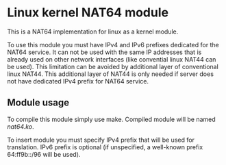 Linux kernel NAT64 module
=========================

This is a NAT64 implementation for linux as a kernel module.

To use this module you must have IPv4 and IPv6 prefixes dedicated for the NAT64 
service. It can not be used with the same IP addresses that is already used on 
other network interfaces (like convential linux NAT44 can be used). This 
limitation can be avoided by additional layer of conventional linux NAT44. This 
additional layer of NAT44 is only needed if server does not have dedicated IPv4 
prefix for NAT64 service.

Module usage
------------

To compile this module simply use make. Compiled module will be named 
*nat64.ko*.

To insert module you must specify IPv4 prefix that will be used for translation.
IPv6 prefix is optional (if unspecified, a well-known prefix 64:ff9b::/96 will 
be used).

